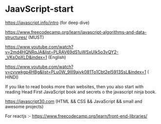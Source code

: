 # JaavScript-start

https://javascript.info/intro (for deep dive)

https://www.freecodecamp.org/learn/javascript-algorithms-and-data-structures/ (MUST)



https://www.youtube.com/watch?v=2md4HQNRqJA&list=PLRAV69dS1uWSxUIk5o3vQY2-_VKsOpXLD&index=1 (English) 

https://www.youtube.com/watch?v=cvvwkgp4HBg&list=PLu0W_9lII9ajyk081To1Cbt2eI5913SsL&index=1 ( HINDI)


If you like to read books more than websites, then you also start with reading Head First JavaScript book and  secrets o the javascript ninja book.


https://javascript30.com  (HTML && CSS && JavaScript && small and awesome projects)

For reactjs :- https://www.freecodecamp.org/learn/front-end-libraries/

